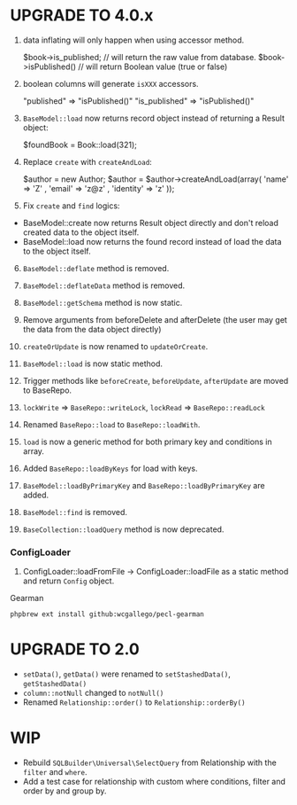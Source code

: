 UPGRADE TO 4.0.x
======================

1. data inflating will only happen when using accessor method.

    $book->is_published; // will return the raw value from database.
    $book->isPublished() // will return Boolean value (true or false)

2. boolean columns will generate `isXXX` accessors.

    "published" => "isPublished()"
    "is_published" => "isPublished()"

3. `BaseModel::load` now returns record object instead of returning a Result object:

    $foundBook = Book::load(321);

4. Replace `create` with `createAndLoad`:

    $author = new Author;
    $author = $author->createAndLoad(array( 'name' => 'Z' , 'email' => 'z@z' , 'identity' => 'z' ));

5. Fix `create` and `find` logics:
  - BaseModel::create now returns Result object directly and don't reload
    created data to the object itself.
  - BaseModel::load now returns the found record instead of load the data 
    to the object itself.

6. `BaseModel::deflate` method is removed.

7. `BaseModel::deflateData` method is removed.

8. `BaseModel::getSchema` method is now static.

9. Remove arguments from beforeDelete and afterDelete (the user may get the data from the data object directly)

10. `createOrUpdate` is now renamed to `updateOrCreate`.

11. `BaseModel::load` is now static method.

12. Trigger methods like `beforeCreate`, `beforeUpdate`, `afterUpdate` are moved to BaseRepo.

13. `lockWrite` => `BaseRepo::writeLock`, `lockRead` => `BaseRepo::readLock`

14. Renamed `BaseRepo::load` to `BaseRepo::loadWith`.

15. `load` is now a generic method for both primary key and conditions in array.

16. Added `BaseRepo::loadByKeys` for load with keys.

17. `BaseModel::loadByPrimaryKey` and `BaseRepo::loadByPrimaryKey` are added.

18. `BaseModel::find` is removed.

19. `BaseCollection::loadQuery` method is now deprecated.

### ConfigLoader

1. ConfigLoader::loadFromFile -> ConfigLoader::loadFile as a static method and 
    return `Config` object.


Gearman

    phpbrew ext install github:wcgallego/pecl-gearman

UPGRADE TO 2.0
======================

- `setData()`, `getData()` were renamed to `setStashedData()`, `getStashedData()`
- `column::notNull` changed to `notNull()`
- Renamed `Relationship::order()` to `Relationship::orderBy()`

WIP
======================

- Rebuild `SQLBuilder\Universal\SelectQuery` from Relationship with the `filter` and `where`.
- Add a test case for relationship with custom where conditions, filter and order by and group by.
